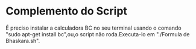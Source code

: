 # Complemento do Script
É preciso instalar a calculadora BC no seu terminal usando o comando "sudo apt-get install bc",ou,o script não roda.Executa-lo em "./Formula de Bhaskara.sh".
